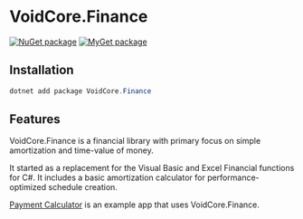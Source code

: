 # VoidCore.Finance

[![NuGet package](https://img.shields.io/nuget/v/VoidCore.Finance.svg?style=flat-square)](https://www.nuget.org/packages/VoidCore.Finance/)
[![MyGet package](https://img.shields.io/myget/voidcoredev/vpre/VoidCore.Finance.svg?label=myget&style=flat-square)](https://www.myget.org/feed/voidcoredev/package/nuget/VoidCore.Finance)

## Installation

```powerShell
dotnet add package VoidCore.Finance
```

## Features

VoidCore.Finance is a financial library with primary focus on simple amortization and time-value of money.

It started as a replacement for the Visual Basic and Excel Financial functions for C#. It includes a basic amortization calculator for performance-optimized schedule creation.

[Payment Calculator](https://github.com/void-type/PaymentCalculator) is an example app that uses VoidCore.Finance.
